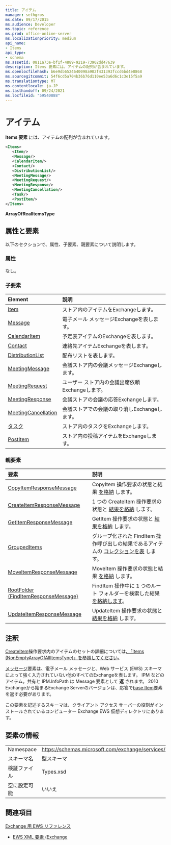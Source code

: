 ```yaml
---
title: アイテム
manager: sethgros
ms.date: 09/17/2015
ms.audience: Developer
ms.topic: reference
ms.prod: office-online-server
ms.localizationpriority: medium
api_name:
- Items
api_type:
- schema
ms.assetid: 0811a73e-bf1f-4889-9219-73902dd47639
description: Items 要素には、アイテムの配列が含まれています。
ms.openlocfilehash: b6e9db6524640098a902f431393fccd6bd4e8868
ms.sourcegitcommit: 54f6cd5a704b36b76d110ee53a6d6c1c3e15f5a9
ms.translationtype: MT
ms.contentlocale: ja-JP
ms.lasthandoff: 09/24/2021
ms.locfileid: "59540888"
---
```

# <a name="items"></a>アイテム

**Items 要素** には、アイテムの配列が含まれています。 
  
```xml
<Items>
   <Item/>
   <Message/>
   <CalendarItem/>
   <Contact/>
   <DistributionList/>
   <MeetingMessage/>
   <MeetingRequest/>
   <MeetingResponse/>
   <MeetingCancellation/>
   <Task/>
   <PostItem/>
</Items>
```

 **ArrayOfRealItemsType**
## <a name="attributes-and-elements"></a>属性と要素

以下のセクションで、属性、子要素、親要素について説明します。
  
### <a name="attributes"></a>属性

なし。
  
### <a name="child-elements"></a>子要素

|**Element**|**説明**|
|:-----|:-----|
|[Item](item.md) <br/> |ストア内のアイテムをExchangeします。  <br/> |
|[Message](message-ex15websvcsotherref.md) <br/> |電子メール メッセージExchangeを表します。  <br/> |
|[CalendarItem](calendaritem.md) <br/> |予定表アイテムのExchangeを表します。  <br/> |
|[Contact](contact.md) <br/> |連絡先アイテムExchangeを表します。  <br/> |
|[DistributionList](distributionlist.md) <br/> |配布リストを表します。  <br/> |
|[MeetingMessage](meetingmessage.md) <br/> |会議ストア内の会議メッセージExchangeします。  <br/> |
|[MeetingRequest](meetingrequest.md) <br/> |ユーザー ストア内の会議出席依頼Exchangeします。  <br/> |
|[MeetingResponse](meetingresponse.md) <br/> |会議ストアの会議の応答Exchangeします。  <br/> |
|[MeetingCancellation](meetingcancellation.md) <br/> |会議ストアでの会議の取り消しExchangeします。  <br/> |
|[タスク](task.md) <br/> |ストア内のタスクをExchangeします。  <br/> |
|[PostItem](postitem.md) <br/> |ストア内の投稿アイテムをExchangeします。  <br/> |
   
### <a name="parent-elements"></a>親要素

|**要素**|**説明**|
|:-----|:-----|
|[CopyItemResponseMessage](copyitemresponsemessage.md) <br/> |CopyItem 操作要求の状態と結果 [を格納](copyitem-operation.md) します。  <br/> |
|[CreateItemResponseMessage](createitemresponsemessage.md) <br/> |1 つの CreateItem 操作要求の状態と [結果を格納](createitem-operation.md) します。  <br/> |
|[GetItemResponseMessage](getitemresponsemessage.md) <br/> |GetItem 操作要求の状態と [結果を格納](getitem-operation.md) します。  <br/> |
|[GroupedItems](groupeditems.md) <br/> |グループ化された FindItem 操作呼び出しの結果であるアイテムの [コレクションを表](finditem-operation.md) します。  <br/> |
|[MoveItemResponseMessage](moveitemresponsemessage.md) <br/> |MoveItem 操作要求の状態と結果 [を格納](moveitem-operation.md) します。  <br/> |
|[RootFolder (FindItemResponseMessage)](rootfolder-finditemresponsemessage.md) <br/> |FindItem 操作中に 1 つのルート フォルダーを検索した結果 [を格納します](finditem-operation.md)。  <br/> |
|[UpdateItemResponseMessage](updateitemresponsemessage.md) <br/> |UpdateItem 操作要求の状態と [結果を格納](updateitem-operation.md) します。  <br/> |
   
## <a name="remarks"></a>注釈

[CreateItem](createitem-operation.md)操作要求内のアイテムのセットの詳細については[、「Items (NonEmptyArrayOfAllItemsType)」を参照してください](items-nonemptyarrayofallitemstype.md)。
  
[メッセージ](message-ex15websvcsotherref.md)要素は、電子メール メッセージと、Web サービス (EWS) スキーマによって強く入力されていない他のすべてのExchangeを表します。 IPM などのアイテム。共有と IPM.InfoPath は Message 要素として **返** されます。 2010 Exchangeから始まるExchange Serverのバージョンは、応答で[base Item](item.md)要素を返す必要があります。 
  
この要素を記述するスキーマは、クライアント アクセス サーバーの役割がインストールされているコンピューター Exchange EWS 仮想ディレクトリにあります。
  
## <a name="element-information"></a>要素の情報

|||
|:-----|:-----|
|Namespace  <br/> |https://schemas.microsoft.com/exchange/services/2006/types  <br/> |
|スキーマ名  <br/> |型スキーマ  <br/> |
|検証ファイル  <br/> |Types.xsd  <br/> |
|空に設定可能  <br/> |いいえ  <br/> |
   
## <a name="see-also"></a>関連項目



[Exchange 用 EWS リファレンス](ews-reference-for-exchange.md)
  
- [EWS XML 要素 (Exchange](ews-xml-elements-in-exchange.md)


